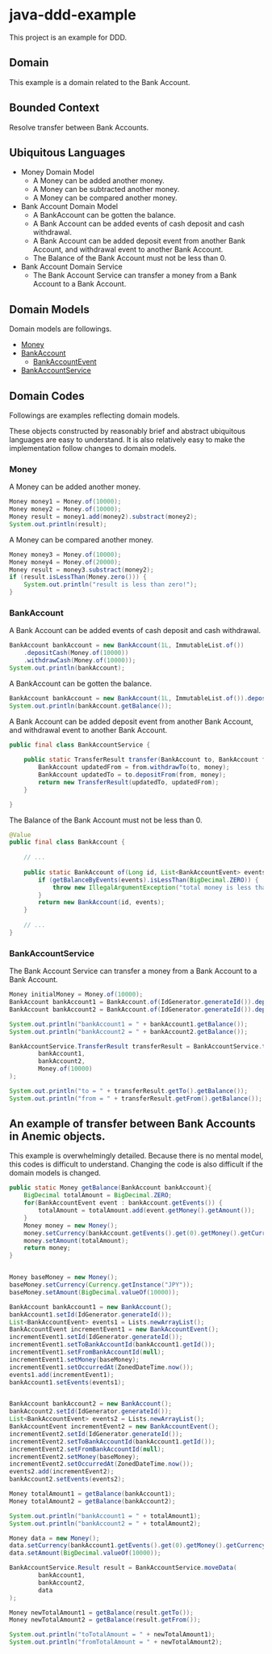 # java-ddd-example

This project is an example for DDD.

## Domain

This example is a domain related to the Bank Account.

## Bounded Context

Resolve transfer between Bank Accounts.

## Ubiquitous Languages

- Money Domain Model 
    - A Money can be added another money.
    - A Money can be subtracted another money.
    - A Money can be compared another money.
- Bank Account Domain Model
    - A BankAccount can be gotten the balance.
    - A Bank Account can be added events of cash deposit and cash withdrawal.
    - A Bank Account can be added deposit event from another Bank Account, and withdrawal event to another Bank Account.
    - The Balance of the Bank Account must not be less than 0.
- Bank Account Domain Service
    - The Bank Account Service can transfer a money from a Bank Account to a Bank Account.

## Domain Models

Domain models are followings.

- [Money](https://github.com/j5ik2o/java-ddd-example/blob/master/domain/src/main/java/com/github/j5ik2o/ddd_example/domain/Money.java)
- [BankAccount](https://github.com/j5ik2o/java-ddd-example/blob/master/domain/src/main/java/com/github/j5ik2o/ddd_example/domain/BankAccount.java)
  - [BankAccountEvent](https://github.com/j5ik2o/java-ddd-example/blob/master/domain/src/main/java/com/github/j5ik2o/ddd_example/domain/BankAccountEvent.java)
- [BankAccountService](https://github.com/j5ik2o/java-ddd-example/blob/master/domain/src/main/java/com/github/j5ik2o/ddd_example/domain/BankAccountService.java)

## Domain Codes

Followings are examples reflecting domain models.

These objects constructed by reasonably brief and abstract ubiquitous languages are easy to understand. 
It is also relatively easy to make the implementation follow changes to domain models.

### Money
    
A Money can be added another money.

```java
Money money1 = Money.of(10000);
Money money2 = Money.of(10000);
Money result = money1.add(money2).substract(money2);
System.out.println(result);
```

A Money can be compared another money.

```java
Money money3 = Money.of(10000);
Money money4 = Money.of(20000);
Money result = money3.substract(money2);
if (result.isLessThan(Money.zero())) {
    System.out.println("result is less than zero!");
}
```

### BankAccount

A Bank Account can be added events of cash deposit and cash withdrawal.

```java
BankAccount bankAccount = new BankAccount(1L, ImmutableList.of())
    .depositCash(Money.of(10000))
    .withdrawCash(Money.of(10000));
System.out.println(bankAccount);
```

A BankAccount can be gotten the balance.

```java
BankAccount bankAccount = new BankAccount(1L, ImmutableList.of()).depositCash(Money.of(10000));
System.out.println(bankAccount.getBalance());
```

A Bank Account can be added deposit event from another Bank Account, and withdrawal event to another Bank Account.

```java
public final class BankAccountService {
    
    public static TransferResult transfer(BankAccount to, BankAccount from, Money money) {
        BankAccount updatedFrom = from.withdrawTo(to, money);
        BankAccount updatedTo = to.depositFrom(from, money);
        return new TransferResult(updatedTo, updatedFrom);
    }

}
```

The Balance of the Bank Account must not be less than 0.

```java
@Value
public final class BankAccount {
    
    // ...
    
    public static BankAccount of(Long id, List<BankAccountEvent> events) {
        if (getBalanceByEvents(events).isLessThan(BigDecimal.ZERO)) {
            throw new IllegalArgumentException("total money is less than zero!");
        }
        return new BankAccount(id, events);
    }
    
    // ...
}
```

### BankAccountService 

The Bank Account Service can transfer a money from a Bank Account to a Bank Account.

```java
Money initialMoney = Money.of(10000);
BankAccount bankAccount1 = BankAccount.of(IdGenerator.generateId()).depositCash(initialMoney);
BankAccount bankAccount2 = BankAccount.of(IdGenerator.generateId()).depositCash(initialMoney);

System.out.println("bankAccount1 = " + bankAccount1.getBalance());
System.out.println("bankAccount2 = " + bankAccount2.getBalance());

BankAccountService.TransferResult transferResult = BankAccountService.transfer(
        bankAccount1,
        bankAccount2,
        Money.of(10000)
);

System.out.println("to = " + transferResult.getTo().getBalance());
System.out.println("from = " + transferResult.getFrom().getBalance());
```

## An example of transfer between Bank Accounts in Anemic objects.

This example is overwhelmingly detailed.
Because there is no mental model, this codes is difficult to understand.
Changing the code is also difficult if the domain models is changed.

```java
public static Money getBalance(BankAccount bankAccount){
    BigDecimal totalAmount = BigDecimal.ZERO;
    for(BankAccountEvent event : bankAccount.getEvents()) {
        totalAmount = totalAmount.add(event.getMoney().getAmount());
    }
    Money money = new Money();
    money.setCurrency(bankAccount.getEvents().get(0).getMoney().getCurrency());
    money.setAmount(totalAmount);
    return money;
}


Money baseMoney = new Money();
baseMoney.setCurrency(Currency.getInstance("JPY"));
baseMoney.setAmount(BigDecimal.valueOf(10000));

BankAccount bankAccount1 = new BankAccount();
bankAccount1.setId(IdGenerator.generateId());
List<BankAccountEvent> events1 = Lists.newArrayList();
BankAccountEvent incrementEvent1 = new BankAccountEvent();
incrementEvent1.setId(IdGenerator.generateId());
incrementEvent1.setToBankAccountId(bankAccount1.getId());
incrementEvent1.setFromBankAccountId(null);
incrementEvent1.setMoney(baseMoney);
incrementEvent1.setOccurredAt(ZonedDateTime.now());
events1.add(incrementEvent1);
bankAccount1.setEvents(events1);


BankAccount bankAccount2 = new BankAccount();
bankAccount2.setId(IdGenerator.generateId());
List<BankAccountEvent> events2 = Lists.newArrayList();
BankAccountEvent incrementEvent2 = new BankAccountEvent();
incrementEvent2.setId(IdGenerator.generateId());
incrementEvent2.setToBankAccountId(bankAccount1.getId());
incrementEvent2.setFromBankAccountId(null);
incrementEvent2.setMoney(baseMoney);
incrementEvent2.setOccurredAt(ZonedDateTime.now());
events2.add(incrementEvent2);
bankAccount2.setEvents(events2);

Money totalAmount1 = getBalance(bankAccount1);
Money totalAmount2 = getBalance(bankAccount2);

System.out.println("bankAccount1 = " + totalAmount1);
System.out.println("bankAccount2 = " + totalAmount2);

Money data = new Money();
data.setCurrency(bankAccount1.getEvents().get(0).getMoney().getCurrency());
data.setAmount(BigDecimal.valueOf(10000));

BankAccountService.Result result = BankAccountService.moveData(
        bankAccount1,
        bankAccount2,
        data
);

Money newTotalAmount1 = getBalance(result.getTo());
Money newTotalAmount2 = getBalance(result.getFrom());

System.out.println("toTotalAmount = " + newTotalAmount1);
System.out.println("fromTotalAmount = " + newTotalAmount2);

```
